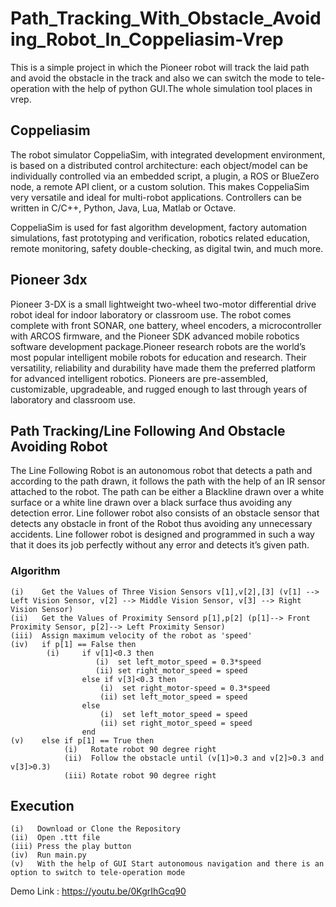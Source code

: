 # Path_Tracking_With_Obstacle_Avoiding_Robot_In_Coppeliasim-Vrep

This is a simple project in which the Pioneer robot will track the laid path and avoid the obstacle in the track and also we can switch the mode to tele-operation with the help of python GUI.The whole simulation tool places in vrep.

## Coppeliasim

The robot simulator CoppeliaSim, with integrated development environment, is based on a distributed control architecture: each object/model can be individually controlled via an embedded script, a plugin, a ROS or BlueZero node, a remote API client, or a custom solution. This makes CoppeliaSim very versatile and ideal for multi-robot applications. Controllers can be written in C/C++, Python, Java, Lua, Matlab or Octave.

CoppeliaSim is used for fast algorithm development, factory automation simulations, fast prototyping and verification, robotics related education, remote monitoring, safety double-checking, as digital twin, and much more.

## Pioneer 3dx

Pioneer 3-DX is a small lightweight two-wheel two-motor differential drive robot ideal for indoor laboratory or classroom use. The robot comes complete with front SONAR, one battery, wheel encoders, a microcontroller with ARCOS firmware, and the Pioneer SDK advanced mobile robotics software development package.Pioneer research robots are the world’s most popular intelligent mobile robots for education and research. Their versatility, reliability and durability have made them the preferred platform for advanced intelligent
robotics. Pioneers are pre-assembled, customizable, upgradeable, and rugged enough to last through years of laboratory and classroom use.

## Path Tracking/Line Following And Obstacle Avoiding Robot

The Line Following Robot is an autonomous robot that detects a path and according to the path drawn, it follows the path with the help of an IR sensor attached to the robot. The path can be either a  Blackline drawn over a white  surface or  a white  line drawn over a black surface thus avoiding any  detection error. Line  follower  robot  also consists  of  an  obstacle sensor  that detects  any obstacle  in front  of the  Robot thus  avoiding any unnecessary  accidents.  Line  follower  robot  is  designed  and programmed in such a way that it does its job perfectly without any error and detects it’s given path.

### Algorithm

```
(i)    Get the Values of Three Vision Sensors v[1],v[2],[3] (v[1] --> Left Vision Sensor, v[2] --> Middle Vision Sensor, v[3] --> Right Vision Sensor)
(ii)   Get the Values of Proximity Sensord p[1],p[2] (p[1]--> Front Proximity Sensor, p[2]--> Left Proximity Sensor)
(iii)  Assign maximum velocity of the robot as 'speed'
(iv)   if p[1] == False then 
        (i)     if v[1]<0.3 then 
                   (i)  set left_motor_speed = 0.3*speed
                   (ii) set right_motor_speed = speed
                else if v[3]<0.3 then 
                    (i)  set right_motor-speed = 0.3*speed
                    (ii) set left_motor_speed = speed
                else
                    (i)  set left_motor_speed = speed
                    (ii) set right_motor_speed = speed
                end
(v)    else if p[1] == True then
            (i)   Rotate robot 90 degree right
            (ii)  Follow the obstacle until (v[1]>0.3 and v[2]>0.3 and v[3]>0.3)
            (iii) Rotate robot 90 degree right
```

## Execution

```
(i)   Download or Clone the Repository
(ii)  Open .ttt file
(iii) Press the play button
(iv)  Run main.py 
(v)   With the help of GUI Start autonomous navigation and there is an option to switch to tele-operation mode
```

Demo Link : https://youtu.be/0KgrIhGcq90
